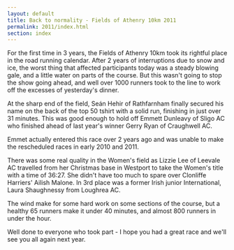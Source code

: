 ```yaml
---
layout: default
title: Back to normality - Fields of Athenry 10km 2011
permalink: 2011/index.html
section: index
---
```

For the first time in 3 years, the Fields of Athenry 10km took its rightful place in the road running calendar. After 2 years of interruptions due to snow and ice, the worst thing that affected participants today was a steady blowing gale, and a little water on parts of the course. But this wasn't going to stop the show going ahead, and well over 1000 runners took to the line to work off the excesses of yesterday's dinner.

At the sharp end of the field, Seán Hehir of Rathfarnham finally secured his name on the back of the top 50 tshirt with a solid run, finishing in just over 31 minutes. This was good enough to hold off Emmett Dunleavy of Sligo AC who finished ahead of last year's winner Gerry Ryan of Craughwell AC.

Emmet actually entered this race over 2 years ago and was unable to make the rescheduled races in early 2010 and 2011.

There was some real quality in the Women's field as Lizzie Lee of Leevale AC travelled from her Christmas base in Westport to take the Women's title with a time of 36:27. She didn't have too much to spare over Clonliffe Harriers' Ailish Malone. In 3rd place was a former Irish junior International, Laura Shaughnessy from Loughrea AC.

The wind make for some hard work on some sections of the course, but a healthy 65 runners make it under 40 minutes, and almost 800 runners in under the hour.

Well done to everyone who took part - I hope you had a great race and we'll see you all again next year.

